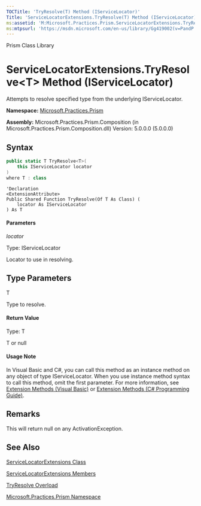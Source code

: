 ```yaml
---
TOCTitle: 'TryResolve(T) Method (IServiceLocator)'
Title: 'ServiceLocatorExtensions.TryResolve(T) Method (IServiceLocator) (Microsoft.Practices.Prism)'
ms:assetid: 'M:Microsoft.Practices.Prism.ServiceLocatorExtensions.TryResolve\`\`1(Microsoft.Practices.ServiceLocation.IServiceLocator)'
ms:mtpsurl: 'https://msdn.microsoft.com/en-us/library/Gg419002(v=PandP.50)'
---
```


Prism Class Library

ServiceLocatorExtensions.TryResolve&lt;T&gt; Method (IServiceLocator)
========================================================================================

Attempts to resolve specified type from the underlying IServiceLocator.

**Namespace:** [Microsoft.Practices.Prism](https://msdn.microsoft.com/en-us/library/microsoft.practices.prism(v=pandp.50))

**Assembly:** Microsoft.Practices.Prism.Composition (in Microsoft.Practices.Prism.Composition.dll) Version: 5.0.0.0 (5.0.0.0)

Syntax
------

```C#
public static T TryResolve<T>(
	this IServiceLocator locator
)
where T : class
```
```VB
'Declaration
<ExtensionAttribute> 
Public Shared Function TryResolve(Of T As Class) ( 
	locator As IServiceLocator
) As T
```

#### Parameters

*locator*
  
Type: IServiceLocator

Locator to use in resolving.

Type Parameters
---------------

<span id="templatesToggle"></span>
T 
 
Type to resolve.

#### Return Value

Type: T

T or null

#### Usage Note

In Visual Basic and C\#, you can call this method as an instance method on any object of type IServiceLocator. When you use instance method syntax to call this method, omit the first parameter. For more information, see [Extension Methods (Visual Basic)](http://msdn.microsoft.com/en-us/library/bb384936.aspx) or [Extension Methods (C\# Programming Guide)](http://msdn.microsoft.com/en-us/library/bb383977.aspx).

Remarks
-------

<span id="remarksToggle"></span> This will return null on any ActivationException.

See Also
--------


[ServiceLocatorExtensions Class](https://msdn.microsoft.com/en-us/library/microsoft.practices.prism.servicelocatorextensions(v=pandp.50))

[ServiceLocatorExtensions Members](https://msdn.microsoft.com/en-us/library/microsoft.practices.prism.servicelocatorextensions_members(v=pandp.50))

[TryResolve Overload](https://msdn.microsoft.com/en-us/library/microsoft.practices.prism.servicelocatorextensions.tryresolve(v=pandp.50))

[Microsoft.Practices.Prism Namespace](https://msdn.microsoft.com/en-us/library/microsoft.practices.prism(v=pandp.50))
